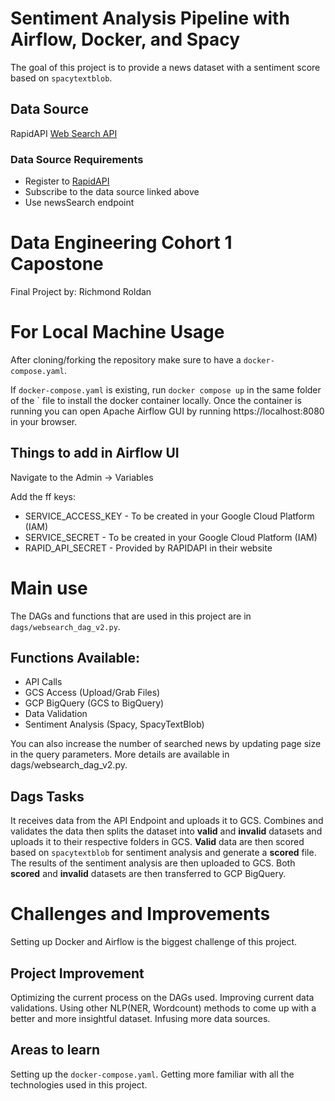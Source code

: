 # Sentiment Analysis Pipeline with Airflow, Docker, and Spacy
The goal of this project is to provide a news dataset with a sentiment score based on `spacytextblob`.
## Data Source
RapidAPI [Web Search API](https://rapidapi.com/contextualwebsearch/api/web-search/)
### Data Source Requirements
- Register to [RapidAPI](https://rapidapi.com/hub)
- Subscribe to the data source linked above
- Use newsSearch endpoint

# Data Engineering Cohort 1 Capostone
Final Project by: Richmond Roldan

# For Local Machine Usage 
After cloning/forking the repository make sure to have a `docker-compose.yaml`.


If `docker-compose.yaml` is existing, run `docker compose up` in the same folder of the ` file to install the docker container locally. Once the container is running you can open Apache Airflow GUI by running  https://localhost:8080 in your browser.

## Things to add in Airflow UI
Navigate to the Admin -> Variables 

Add the ff keys:
- SERVICE_ACCESS_KEY - To be created in your Google Cloud Platform (IAM)
- SERVICE_SECRET - To be created in your Google Cloud Platform (IAM)
- RAPID_API_SECRET - Provided by RAPIDAPI in their website


# Main use 
The DAGs and functions that are used in this project are in `dags/websearch_dag_v2.py`.
## Functions Available:
- API Calls
- GCS Access (Upload/Grab Files)
- GCP BigQuery (GCS to BigQuery)
- Data Validation
- Sentiment Analysis (Spacy, SpacyTextBlob)

You can also increase the number of searched news by updating page size in the query parameters. More details are available in dags/websearch_dag_v2.py.

## Dags Tasks
It receives data from the API Endpoint and uploads it to GCS. Combines and validates the data then splits the dataset into **valid** and **invalid** datasets and uploads it to their respective folders in GCS. **Valid** data are then scored based on `spacytextblob` for sentiment analysis and generate a **scored** file. The results of the sentiment analysis are then uploaded to GCS. Both **scored** and **invalid** datasets are then transferred to GCP BigQuery.

# Challenges and Improvements
Setting up Docker and Airflow is the biggest challenge of this project.

## Project Improvement
Optimizing the current process on the DAGs used. Improving current data validations. Using other NLP(NER, Wordcount) methods to come up with a better and more insightful dataset. Infusing more data sources.

## Areas to learn
Setting up the `docker-compose.yaml`. Getting more familiar with all the technologies used in this project.


